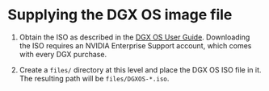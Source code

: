 # Supplying the DGX OS image file

1. Obtain the ISO as described in the [DGX OS User Guide](https://docs.nvidia.com/dgx/dgx-os-5-user-guide/index.html#obtain-dgx-iso). Downloading the ISO requires an NVIDIA Enterprise Support account, which comes with every DGX purchase.

2. Create a `files/` directory at this level and place the DGX OS ISO file in it. The resulting path will be `files/DGXOS-*.iso`.
